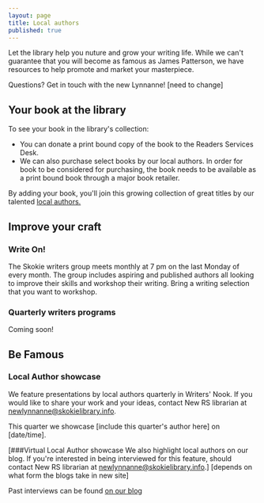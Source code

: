 ```yaml
---
layout: page
title: Local authors
published: true
---
```


Let the library help you nuture and grow your writing life. While we can't guarantee that you will become as famous as James Patterson, we have resources to help promote and market your masterpiece. 

Questions? Get in touch with the new Lynnanne! [need to change]

## Your book at the library

To see your book in the library's collection:

- You can donate a print bound copy of the book to the Readers Services Desk. 
- We can also purchase select books by our local authors. In order for book to be considered for purchasing, the book needs to be available as a print bound book through a major book retailer.  

By adding your book, you'll join this growing collection of great titles by our talented [local authors.](http://encore.skokielibrary.info/iii/encore/search/C__SLocal%20author.__Ff%3Afacetfields%3Asubject%3Asubject%3ASubject%3A%3A__Orightresult__X0?lang=eng&suite=beta) 


## Improve your craft 

### Write On!

The Skokie writers group meets monthly at 7 pm on the last Monday of every month. The group includes aspiring and published authors all looking to improve their skills and workshop their writing. Bring a writing selection that you want to workshop. 

### Quarterly writers programs

Coming soon!

##  Be Famous

### Local Author showcase

We feature presentations by local authors quarterly in Writers' Nook. If you would like to share your work and your ideas, contact New RS librarian at newlynnanne@skokielibrary.info.

This quarter we showcase [include this quarter's author here] on [date/time].

[###Virtual Local Author showcase
We also highlight local authors on our blog. If you're interested in being interviewed for this feature, should contact New RS librarian at newlynnanne@skokielibrary.info.]  [depends on what form the blogs take in new site]

Past interviews can be found [on our blog](http://blogs.skokielibrary.info/?s=local+author+showcase&x=0&y=0)